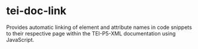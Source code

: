 # tei-doc-link
Provides automatic linking of element and attribute names in code snippets to their respective page within the TEI-P5-XML documentation using JavaScript. 
